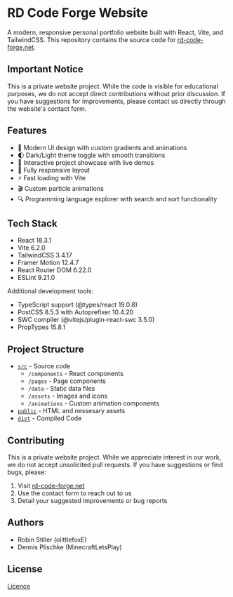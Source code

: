 # RD Code Forge Website

A modern, responsive personal portfolio website built with React, Vite, and TailwindCSS. This repository contains the source code for [rd-code-forge.net](https://rd-code-forge.net).

## Important Notice

This is a private website project. While the code is visible for educational purposes, we do not accept direct contributions without prior discussion. If you have suggestions for improvements, please contact us directly through the website's contact form.

## Features

- 🎨 Modern UI design with custom gradients and animations
- 🌓 Dark/Light theme toggle with smooth transitions
- 🎯 Interactive project showcase with live demos
- 📱 Fully responsive layout
- ⚡ Fast loading with Vite
- 🎬 Custom particle animations
- 🔍 Programming language explorer with search and sort functionality

## Tech Stack

- React 18.3.1
- Vite 6.2.0
- TailwindCSS 3.4.17
- Framer Motion 12.4.7
- React Router DOM 6.22.0
- ESLint 9.21.0

Additional development tools:

- TypeScript support (@types/react 19.0.8)
- PostCSS 8.5.3 with Autoprefixer 10.4.20
- SWC compiler (@vitejs/plugin-react-swc 3.5.0)
- PropTypes 15.8.1

## Project Structure

- [`src`](src) - Source code
  - `/components` - React components
  - `/pages` - Page components
  - `/data` - Static data files
  - `/assets` - Images and icons
  - `/animations` - Custom animation components
- [`public`](src) - HTML and nessesary assets  
- [`dist`](dist) - Compiled Code  

## Contributing

This is a private website project. While we appreciate interest in our work, we do not accept unsolicited pull requests. If you have suggestions or find bugs, please:

1. Visit [rd-code-forge.net](https://rd-code-forge.net)
2. Use the contact form to reach out to us
3. Detail your suggested improvements or bug reports

## Authors

- Robin Stiller (olittlefoxE)
- Dennis Plischke (MinecraftLetsPlay)

## License

[Licence](License.txt)
